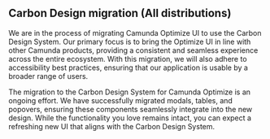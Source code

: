 ## Carbon Design migration (All distributions)
We are in the process of migrating Camunda Optimize UI to use the Carbon Design System. Our primary focus is to bring the Optimize UI in line with other Camunda products, providing a consistent and seamless experience across the entire ecosystem. With this migration, we will also adhere to accessibility best practices, ensuring that our application is usable by a broader range of users.

The migration to the Carbon Design System for Camunda Optimize is an ongoing effort. We have successfully migrated modals, tables, and popovers, ensuring these components seamlessly integrate into the new design. While the functionality you love remains intact, you can expect a refreshing new UI that aligns with the Carbon Design System.

